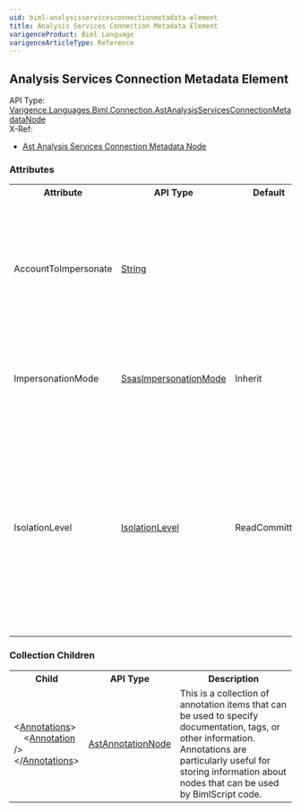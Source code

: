 ```yaml
---
uid: biml-analysisservicesconnectionmetadata-element
title: Analysis Services Connection Metadata Element
varigenceProduct: Biml Language
varigenceArticleType: Reference
---
```

## Analysis Services Connection Metadata Element<div class="AssemblyInfoGroup"><div class="CrossReferenceGroup"><div class="CrossReferenceHeader">API Type:</div><div class="CrossReferenceValue"><a href="../api-reference/Varigence.Languages.Biml.Connection.AstAnalysisServicesConnectionMetadataNode.html">Varigence.Languages.Biml.Connection.AstAnalysisServicesConnectionMetadataNode</a></div></div><div class="CrossReferenceGroup"><div class="CrossReferenceHeader">X-Ref:</div><ul class="xrefRow"><li><a class='xref' href ="Varigence.Languages.Biml.Connection.AstAnalysisServicesConnectionMetadataNode.html">Ast Analysis Services Connection Metadata Node</a></li></ul></div></div><div class="AttributeGroup"><h3>Attributes</h3><table id="AttributeList" class="AttributeList"><tbody><tr><th class="AttributeNameColumnHeader">Attribute</th><th class="AttributeTypeColumnHeader">API Type</th><th class="AttributeDefaultColumnHeader">Default</th><th class="AttributeSummaryColumnHeader">Description</th></tr><tr class="ad0"><td class="AttributeName">AccountToImpersonate</td><td class="AttributeType"><a href="https://msdn.microsoft.com/en-us/library/System.String.aspx">String</a></td><td class="AttributeDefault">&nbsp;</td><td class="AttributeSummary"><div class ="SummaryItem">Specifies the user account that should be impersonated when connecting to SQL Server Analysis Services (SSAS).  This value is only used and is required when ImpersonationMode is set to ImpersonateAccount. </div></td></tr><tr class="ad1"><td class="AttributeName">ImpersonationMode</td><td class="AttributeType"><a href="../api-reference/Varigence.Languages.Biml.Connection.SsasImpersonationMode.html">SsasImpersonationMode</a></td><td class="AttributeDefault">Inherit</td><td class="AttributeSummary"><div class ="SummaryItem">Specifies the impersonation mode that should be used when connecting to the SQL Server Analysis Services (SSAS) instance. </div></td></tr><tr class="ad0"><td class="AttributeName">IsolationLevel</td><td class="AttributeType"><a href="../api-reference/Varigence.Languages.Biml.Task.IsolationLevel.html">IsolationLevel</a></td><td class="AttributeDefault">ReadCommitted</td><td class="AttributeSummary"><div class ="SummaryItem">Specifies the isolation level to use when executing commands.  This will determine the degree to which individual transactions are isolated from each other including resource usage, interactions between data modifications, and rollback granularity.  Permitted values include ReadCommitted and Snapshot. </div></td></tr></tbody></table></div><div class="ChildGroup">### Collection Children<table id="ChildList" class="ChildList"><tbody><tr><th class="ChildNameColumnHeader">Child</th><th class="ChildTypeColumnHeader">API Type</th><th class="ChildSummaryColumnHeader">Description</th></tr><tr class="cd0"><td class="ChildName"><span class="punc">&lt;</span><a href=Varigence.Languages.Biml.AstNode_Annotations.html">Annotations</a><span class="punc">&gt;</span><br />&nbsp;&nbsp;&nbsp;&nbsp;<span class="punc">&lt;</span><a href=Varigence.Languages.Biml.AstAnnotationNode.html">Annotation</a> <span class="punc">/&gt;</span><br /><span class="punc">&lt;/</span><a href=Varigence.Languages.Biml.AstNode_Annotations.html">Annotations</a><span class="punc">&gt;</span></td><td class="ChildType"><a href="../api-reference/Varigence.Languages.Biml.AstAnnotationNode.html">AstAnnotationNode</a></td><td class="ChildSummary"><div class ="SummaryItem">This is a collection of annotation items that can be used to specify documentation, tags, or other information.  Annotations are particularly useful for storing information about nodes that can be used by BimlScript code. </div> </td></tr></tbody></table></div>
